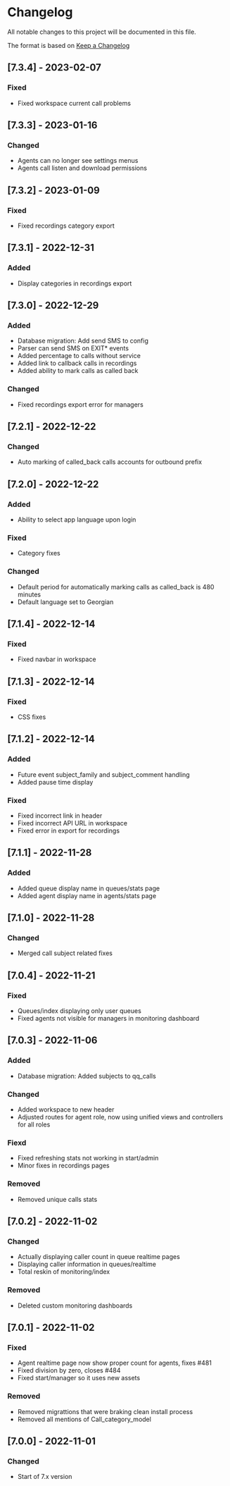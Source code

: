 # Changelog
All notable changes to this project will be documented in this file.

The format is based on [Keep a Changelog](https://keepachangelog.com/en/1.0.0/)


## [7.3.4] - 2023-02-07
### Fixed
- Fixed workspace current call problems


## [7.3.3] - 2023-01-16
### Changed
- Agents can no longer see settings menus
- Agents call listen and download permissions


## [7.3.2] - 2023-01-09
### Fixed
- Fixed recordings category export


## [7.3.1] - 2022-12-31
### Added
- Display categories in recordings export


## [7.3.0] - 2022-12-29
### Added
- Database migration: Add send SMS to config
- Parser can send SMS on EXIT* events
- Added percentage to calls without service
- Added link to callback calls in recordings
- Added ability to mark calls as called back

### Changed
- Fixed recordings export error for managers


## [7.2.1] - 2022-12-22
### Changed
- Auto marking of called_back calls accounts for outbound prefix


## [7.2.0] - 2022-12-22
### Added
- Ability to select app language upon login

### Fixed
- Category fixes

### Changed
- Default period for automatically marking calls as called_back is 480 minutes
- Default language set to Georgian


## [7.1.4] - 2022-12-14
### Fixed
- Fixed navbar in workspace


## [7.1.3] - 2022-12-14
### Fixed
- CSS fixes


## [7.1.2] - 2022-12-14
### Added
- Future event subject_family and subject_comment handling
- Added pause time display

### Fixed
- Fixed incorrect link in header
- Fixed incorrect API URL in workspace
- Fixed error in export for recordings


## [7.1.1] - 2022-11-28
### Added
- Added queue display name in queues/stats page
- Added agent display name in agents/stats page


## [7.1.0] - 2022-11-28
### Changed
- Merged call subject related fixes


## [7.0.4] - 2022-11-21
### Fixed
- Queues/index displaying only user queues
- Fixed agents not visible for managers in monitoring dashboard


## [7.0.3] - 2022-11-06
### Added
- Database migration: Added subjects to qq_calls

### Changed
- Added workspace to new header
- Adjusted routes for agent role, now using unified views and controllers for all roles

### Fiexd
- Fixed refreshing stats not working in start/admin
- Minor fixes in recordings pages

### Removed
- Removed unique calls stats


## [7.0.2] - 2022-11-02
### Changed
- Actually displaying caller count in queue realtime pages
- Displaying caller information in queues/realtime
- Total reskin of monitoring/index

### Removed
- Deleted custom monitoring dashboards


## [7.0.1] - 2022-11-02
### Fixed
- Agent realtime page now show proper count for agents, fixes #481
- Fixed division by zero, closes #484
- Fixed start/manager so it uses new assets

### Removed
- Removed migrattions that were braking clean install process
- Removed all mentions of Call_category_model


## [7.0.0] - 2022-11-01
### Changed
- Start of 7.x version

